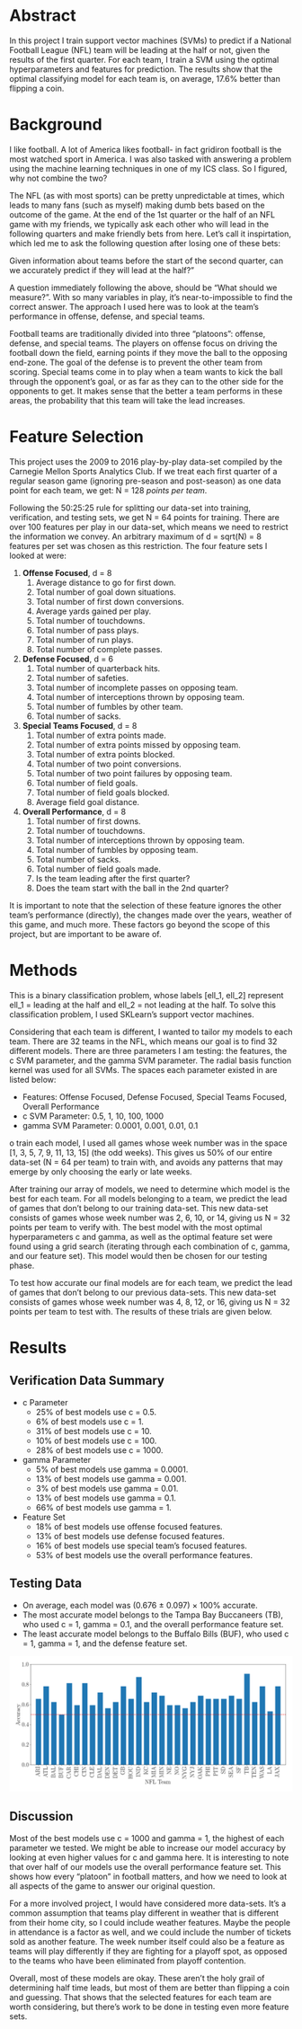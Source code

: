 # Abstract
In this project I train support vector machines (SVMs) to predict if a National Football League (NFL) team will be leading at the half or not, given the results of the first quarter. For each team, I train a SVM using the optimal hyperparameters and features for prediction. The results show that the optimal classifying model for each team is, on average, 17.6% better than flipping a coin.

# Background
I like football. A lot of America likes football- in fact gridiron football is the most watched sport in America. I was also tasked with answering a problem using the machine learning techniques in one of my ICS class. So I figured, why not combine the two?

The NFL (as with most sports) can be pretty unpredictable at times, which leads to many fans (such as myself) making dumb bets based on the outcome of the game. At the end of the 1st quarter or the half of an NFL game with my friends, we typically ask each other who will lead in the following quarters and make friendly bets from here. Let’s call it inspirtation, which led me to ask the following question after losing one of these bets:

Given information about teams before the start of the second quarter, can we accurately predict if they will lead at the half?”

A question immediately following the above, should be “What should we measure?”. With so many variables in play, it’s near-to-impossible to find the correct answer. The approach I used here was to look at the team’s performance in offense, defense, and special teams.

Football teams are traditionally divided into three “platoons”: offense, defense, and special teams. The players on offense focus on driving the football down the field, earning points if they move the ball to the opposing end-zone. The goal of the defense is to prevent the other team from scoring. Special teams come in to play when a team wants to kick the ball through the opponent’s goal, or as far as they can to the other side for the opponents to get. It makes sense that the better a team performs in these areas, the probability that this team will take the lead increases.

# Feature Selection 
This project uses the 2009 to 2016 play-by-play data-set compiled by the Carnegie Mellon Sports Analytics Club. If we treat each first quarter of a regular season game (ignoring pre-season and post-season) as one data point for each team, we get: N = 128 _points per team_.

Following the 50:25:25 rule for splitting our data-set into training, verification, and testing sets, we get N = 64 points for training. There are over 100 features per play in our data-set, which means we need to restrict the information we convey. An arbitrary maximum of d = sqrt(N) = 8 features per set was chosen as this restriction. The four feature sets I looked at were:

1. **Offense Focused**, d = 8
    1. Average distance to go for first down.
    2. Total number of goal down situations.
    3. Total number of first down conversions.
    4. Average yards gained per play.
    5. Total number of touchdowns.
    6. Total number of pass plays.
    7. Total number of run plays.
    8. Total number of complete passes.
2. **Defense Focused**, d = 6
    1. Total number of quarterback hits.
    2. Total number of safeties.
    3. Total number of incomplete passes on opposing team.
    4. Total number of interceptions thrown by opposing team.
    5. Total number of fumbles by other team.
    6. Total number of sacks.
3. **Special Teams Focused**, d = 8
    1. Total number of extra points made.
    2. Total number of extra points missed by opposing team.
    3. Total number of extra points blocked.
    4. Total number of two point conversions.
    5. Total number of two point failures by opposing team.
    6. Total number of field goals.
    7. Total number of field goals blocked.
    8. Average field goal distance.
4. **Overall Performance**, d = 8
    1. Total number of first downs.
    2. Total number of touchdowns.
    3. Total number of interceptions thrown by opposing team.
    4. Total number of fumbles by opposing team.
    5. Total number of sacks.
    6. Total number of field goals made.
    7. Is the team leading after the first quarter?
    8. Does the team start with the ball in the 2nd quarter?

It is important to note that the selection of these feature ignores the other team’s performance (directly), the changes made over the years, weather of this game, and much more. These factors go beyond the scope of this project, but are important to be aware of.

# Methods
This is a binary classification problem, whose labels [ell\_1, ell\_2] represent ell\_1 = leading at the half and ell\_2 = not leading at the half. To solve this classification problem, I used SKLearn’s support vector machines.

Considering that each team is different, I wanted to tailor my models to each team. There are 32 teams in the NFL, which means our goal is to find 32 different models. There are three parameters I am testing: the features, the c SVM parameter, and the gamma SVM parameter. The radial basis function kernel was used for all SVMs. The spaces each parameter existed in are listed below:

- Features: Offense Focused, Defense Focused, Special Teams Focused, Overall Performance
- c SVM Parameter: 0.5, 1, 10, 100, 1000
- gamma SVM Parameter: 0.0001, 0.001, 0.01, 0.1

o train each model, I used all games whose week number was in the space [1, 3, 5, 7, 9, 11, 13, 15] (the odd weeks). This gives us 50% of our entire data-set (N = 64 per team) to train with, and avoids any patterns that may emerge by only choosing the early or late weeks.

After training our array of models, we need to determine which model is the best for each team. For all models belonging to a team, we predict the lead of games that don’t belong to our training data-set. This new data-set consists of games whose week number was 2, 6, 10, or 14, giving us N = 32 points per team to verify with. The best model with the most optimal hyperparameters c and gamma, as well as the optimal feature set were found using a grid search (iterating through each combination of c, gamma, and our feature set). This model would then be chosen for our testing phase.

To test how accurate our final models are for each team, we predict the lead of games that don’t belong to our previous data-sets. This new data-set consists of games whose week number was 4, 8, 12, or 16, giving us N = 32 points per team to test with. The results of these trials are given below.

# Results

## Verification Data Summary

- c Parameter
	- 25% of best models use c = 0.5.
	- 6% of best models use c = 1.
	- 31% of best models use c = 10.
	- 10% of best models use c = 100.
	- 28% of best models use c = 1000.
- gamma Parameter
	- 5% of best models use gamma = 0.0001.
	- 13% of best models use gamma = 0.001.
	- 3% of best models use gamma = 0.01.
	- 13% of best models use gamma = 0.1.
	- 66% of best models use gamma = 1.
- Feature Set
	- 18% of best models use offense focused features.
	- 13% of best models use defense focused features.
	- 16% of best models use special team’s focused features.
	- 53% of best models use the overall performance features.
	
## Testing Data

- On average, each model was (0.676 ± 0.097) × 100% accurate.
- The most accurate model belongs to the Tampa Bay Buccaneers (TB), who used c = 1, gamma = 0.1, and the overall performance feature set.
- The least accurate model belongs to the Buffalo Bills (BUF), who used c = 1, gamma = 1, and the defense feature set.

<img class="ui image" src="doc/testing-results.png">

## Discussion
Most of the best models use c = 1000 and gamma = 1, the highest of each parameter we tested. We might be able to increase our model accuracy by looking at even higher values for c and gamma here. It is interesting to note that over half of our models use the overall performance feature set. This shows how every “platoon” in football matters, and how we need to look at all aspects of the game to answer our original question.

For a more involved project, I would have considered more data-sets. It’s a common assumption that teams play different in weather that is different from their home city, so I could include weather features. Maybe the people in attendance is a factor as well, and we could include the number of tickets sold as another feature. The week number itself could also be a feature as teams will play differently if they are fighting for a playoff spot, as opposed to the teams who have been eliminated from playoff contention.

Overall, most of these models are okay. These aren’t the holy grail of determining half time leads, but most of them are better than flipping a coin and guessing. That shows that the selected features for each team are worth considering, but there’s work to be done in testing even more feature sets.
